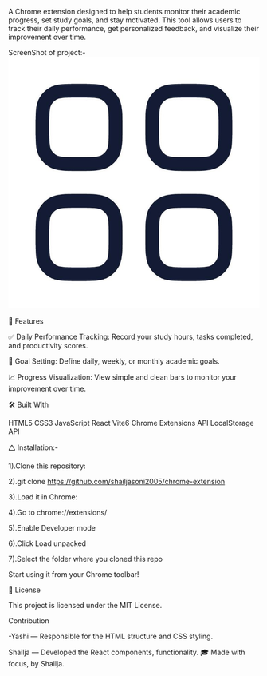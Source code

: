 A Chrome extension designed to help students monitor their academic progress, set study goals, and stay motivated. This tool allows users to track their daily performance, get personalized feedback, and visualize their improvement over time.

ScreenShot of project:-
![Dashboard Screenshot](src/assets/Dashboard.jpeg)

🚀 Features

✅ Daily Performance Tracking: Record your study hours, tasks completed, and productivity scores.

🎯 Goal Setting: Define daily, weekly, or monthly academic goals.

📈 Progress Visualization: View simple and clean bars to monitor your improvement over time.

🛠️ Built With

HTML5 CSS3 JavaScript React Vite6 Chrome Extensions API LocalStorage API

🛆 Installation:-

1).Clone this repository:

2).git clone https://github.com/shailjasoni2005/chrome-extension

3).Load it in Chrome:

4).Go to chrome://extensions/

5).Enable Developer mode

6).Click Load unpacked

7).Select the folder where you cloned this repo

Start using it from your Chrome toolbar!

📄 License

This project is licensed under the MIT License.

Contribution

-Yashi — Responsible for the HTML structure and CSS styling.

Shailja — Developed the React components, functionality.
🎓 Made with focus, by Shailja.
